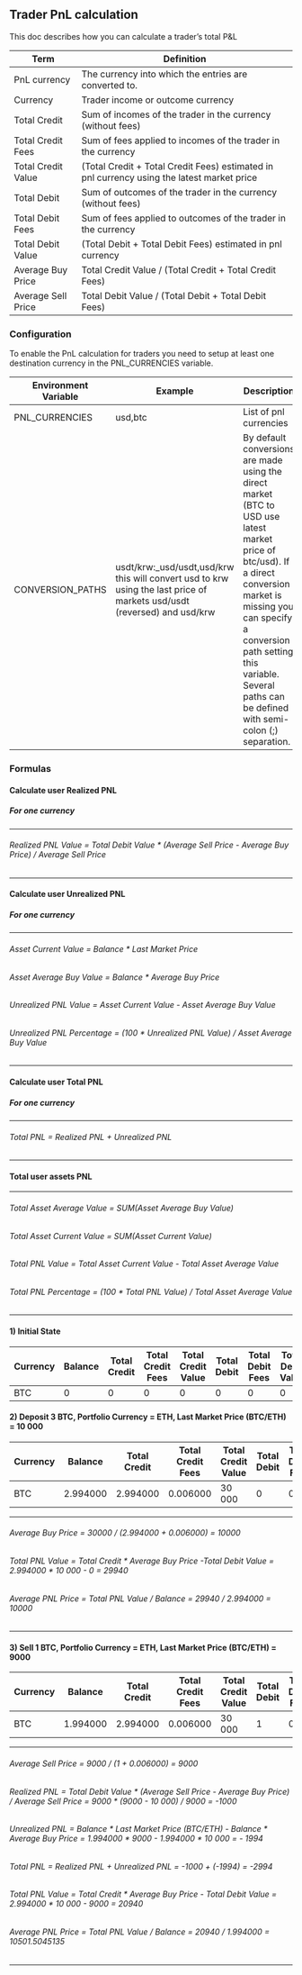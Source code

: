 ## Trader PnL calculation

This doc describes how you can calculate a trader’s total P&L

|Term|Definition|
|--------|--------------|
|PnL currency|The currency into which the entries are converted to.|
|Currency|Trader income or outcome currency|
|Total Credit|Sum of incomes of the trader in the currency (without fees)|
|Total Credit Fees | Sum of fees applied to incomes of the trader in the currency |
|Total Credit Value | (Total Credit + Total Credit Fees) estimated in pnl currency using the latest market price |
|Total Debit | Sum of outcomes of the trader in the currency (without fees) |
|Total Debit Fees | Sum of fees applied to outcomes of the trader in the currency |
|Total Debit Value | (Total Debit + Total Debit Fees) estimated in pnl currency |
|Average Buy Price | Total Credit Value / (Total Credit + Total Credit Fees) |
|Average Sell Price | Total Debit Value / (Total Debit + Total Debit Fees) |

### Configuration

To enable the PnL calculation for traders you need to setup at least one destination currency in the PNL_CURRENCIES variable.

|Environment Variable|Example|Description|
|--------|--------------|--------------|
|PNL_CURRENCIES|usd,btc|List of pnl currencies|
|CONVERSION_PATHS|usdt/krw:_usd/usdt,usd/krw this will convert usd to krw using the last price of markets usd/usdt (reversed) and usd/krw|By default conversions are made using the direct market (BTC to USD use latest market price of btc/usd). If a direct conversion market is missing you can specify a conversion path setting this variable. Several paths can be defined with semi-colon (;) separation.|


### Formulas
#### Calculate user Realized PNL
##### For one currency
-----
###### Realized PNL Value = Total Debit Value * (Average Sell Price - Average Buy Price) / Average Sell Price
-----
#### Calculate user Unrealized PNL
##### For one currency
-----
###### Asset Current Value = Balance * Last Market Price
###### Asset Average Buy Value = Balance * Average Buy Price
###### Unrealized PNL Value =  Asset Current Value - Asset Average Buy Value
###### Unrealized PNL Percentage = (100 * Unrealized PNL Value) / Asset Average Buy Value
-----
#### Calculate user Total PNL
##### For one currency
-----
###### Total PNL = Realized PNL + Unrealized PNL
-----
#### Total user assets PNL
-----
###### Total Asset Average Value =  SUM(Asset Average Buy Value)
###### Total Asset Current Value = SUM(Asset Current Value)
###### Total PNL Value = Total Asset Current Value - Total Asset Average Value
###### Total PNL Percentage = (100 * Total PNL Value) / Total Asset Average Value
-----
#### 1) Initial State


|Currency| Balance |Total Credit | Total Credit Fees | Total Credit Value | Total Debit | Total Debit Fees | Total Debit Value  |  Average Buy Price | Average Sell Price | Realized PNL | Unrealized PNL| Total PNL | Average PNL Price |Total PNL Value|
|---|---|---|---|---|---|---| ---|---|---|---|---|---|---|---|
| BTC | 0 | 0  | 0 | 0  | 0  | 0 | 0 | 0 | 0| 0| 0| 0| 0 | 0|

#### 2) Deposit 3 BTC, Portfolio Currency = ETH, Last Market Price (BTC/ETH) = 10 000

|Currency| Balance |Total Credit | Total Credit Fees | Total Credit Value | Total Debit | Total Debit Fees | Total Debit Value  |  Average Buy Price | Average Sell Price | Realized PNL | Unrealized PNL| Total PNL | Average PNL Price |Total PNL Value|
|---|---|---|---|---|---|---| ---|---|---|---|---|---|---|---|
| BTC | 2.994000 | 2.994000  | 0.006000 | 30 000  | 0  | 0 | 0 | 10 000| 0| 0| 0| 0| 10000 | 29940 |
-------
###### Average Buy Price = 30000 / (2.994000 + 0.006000) = 10000
###### Total PNL Value = Total Credit * Average Buy Price -Total Debit Value = 2.994000 * 10 000 - 0 = 29940
###### Average PNL Price = Total PNL Value / Balance = 29940 / 2.994000 = 10000
------
#### 3) Sell 1 BTC, Portfolio Currency = ETH, Last Market Price (BTC/ETH) = 9000

|Currency| Balance |Total Credit | Total Credit Fees | Total Credit Value | Total Debit | Total Debit Fees | Total Debit Value  |  Average Buy Price | Average Sell Price | Realized PNL | Unrealized PNL| Total PNL | Average PNL Price |Total PNL Value|
|---|---|---|---|---|---|---| ---|---|---|---|---|---|---|---|
| BTC| 1.994000 | 2.994000 | 0.006000| 30 000  | 1 | 0 | 9000 | 10 000 | 9000 | -1000| -1994| -2994 | 10501.5045135 | 20940 |
------
###### Average Sell Price = 9000 / (1 + 0.006000) = 9000
###### Realized PNL = Total Debit Value * (Average Sell Price - Average Buy Price) / Average Sell Price = 9000 * (9000 - 10 000) / 9000 = -1000
###### Unrealized PNL = Balance * Last Market Price (BTC/ETH) - Balance * Average Buy Price = 1.994000 * 9000 - 1.994000 * 10 000 = - 1994
###### Total PNL = Realized PNL + Unrealized PNL = -1000 + (-1994) = -2994
###### Total PNL Value = Total Credit * Average Buy Price - Total Debit Value = 2.994000 * 10 000 - 9000 = 20940
###### Average PNL Price = Total PNL Value / Balance = 20940 / 1.994000 = 10501.5045135
-----
